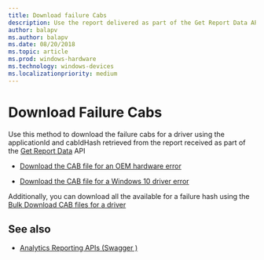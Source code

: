 ```yaml
---
title: Download failure Cabs
description: Use the report delivered as part of the Get Report Data API to retrieve the CabURL and then download the failure cab.
author: balapv
ms.author: balapv
ms.date: 08/20/2018
ms.topic: article
ms.prod: windows-hardware
ms.technology: windows-devices
ms.localizationpriority: medium
---
```


# Download Failure Cabs

Use this method to download the failure cabs for a driver using the applicationId and cabIdHash retrieved from the report received as part of the [Get Report Data](get-report-data.md) API

- [Download the CAB file for an OEM hardware error](https://docs.microsoft.com/windows/uwp/monetize/download-the-cab-file-for-an-oem-hardware-error)

- [Download the CAB file for a Windows 10 driver error](https://docs.microsoft.com/windows/uwp/monetize/download-the-cab-file-for-a-windows-10-driver-error)

Additionally, you can download all the available for a failure hash using the [Bulk Download CAB files for a driver](bulk-download-failure-cabs.md)

## See also

- [Analytics Reporting APIs (Swagger )](https://apidocs.microsoft.com/services/analyticsreportingapis)